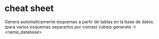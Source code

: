 # cheat sheet
Genera automaticamente esquemas a partir de tablas en la base de datos. (para varios esquemas separarlos por comas)
cubejs generate -t <name_database>
